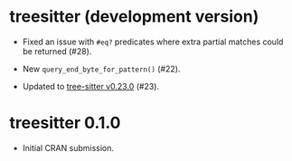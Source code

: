 # treesitter (development version)

* Fixed an issue with `#eq?` predicates where extra partial matches could be returned (#28).

* New `query_end_byte_for_pattern()` (#22).

* Updated to [tree-sitter v0.23.0](https://github.com/tree-sitter/tree-sitter/releases/tag/v0.23.0) (#23).

# treesitter 0.1.0

* Initial CRAN submission.
